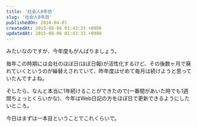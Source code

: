 ```yaml
---
title: '社会人8年目'
slug: '社会人8年目'
publishedOn: 2014-04-01
createdAt: 2015-08-06 01:43:33 +0900
updatedAt: 2015-08-06 01:43:33 +0900
---
```

みたいなのですが、今年度もがんばりましょう。

毎年この時期には会社のほぼ日(ほぼ日報)が活性化するけど、その後数ヶ月で廃れていくというのが繰替えされていて、昨年度はせめて毎月は続けようと思っていたんですよね。

そしたら、なんと本当に1年続けることができたので(一番間があいた時でも1週間ちょっとくらいかな)、今年はWeb日記の方をほぼ日で更新できるようにしたいところ。

今日はまずは一本目ということでこれくらいで。
